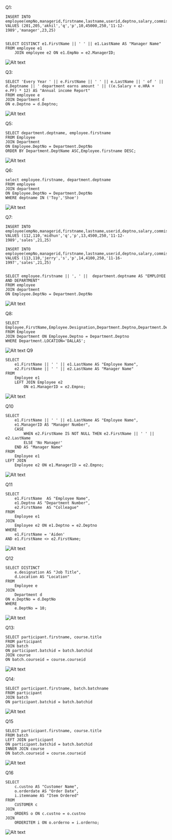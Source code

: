 Q1: 
```
INSERT INTO employee(empNo,managerid,firstname,lastname,userid,deptno,salary,commission,joiningdate,designation,hra,pf) VALUES (201,205,'akhil','q','p',10,45000,250,'11-12-1989','manager',23,25)


SELECT DISTINCT e1.FirstName || ' ' || e1.LastName AS "Manager Name"
FROM employee e1
    JOIN employee e2 ON e1.EmpNo = e2.ManagerID;
```
![Alt text](/Assignment4/img/1.png "student")

Q3: 
```
SELECT 'Every Year ' || e.FirstName || ' ' || e.LastName || ' of ' || d.Deptname || ' department earns amount ' || ((e.Salary + e.HRA + e.PF) * 12) AS "Annual income Report"
FROM employee e
JOIN Department d 
ON e.Deptno = d.Deptno;
```
![Alt text](/Assignment4/img/2.png "student")


Q5:
```
SELECT department.deptname, employee.firstname 
FROM Employee 
JOIN Department 
ON Employee.DeptNo = Department.DeptNo
ORDER BY Department.DeptName ASC,Employee.firstname DESC;  
```
![Alt text](/Assignment4/img/5.png "student")

Q6: 
```
select employee.firstname, department.deptname 
FROM employee
JOIN department 
ON Employee.DeptNo = Department.DeptNo
WHERE deptname IN ('Toy','Shoe')

```
![Alt text](/Assignment4/img/6.png "student")


Q7:

```
INSERT INTO employee(empNo,managerid,firstname,lastname,userid,deptno,salary,commission,joiningdate,designation,hra,pf) VALUES (112,110,'midhun','q','p',13,4500,250,'11-12-1989','sales',21,25)

INSERT INTO employee(empNo,managerid,firstname,lastname,userid,deptno,salary,commission,joiningdate,designation,hra,pf) VALUES (113,110,'jerry','s','p',14,4100,250,'11-16-1997','sales',21,25)


SELECT employee.firstname || ', ' ||  department.deptname AS "EMPLOYEE AND DEPARTMENT"
FROM employee 
JOIN department 
ON Employee.DeptNo = Department.DeptNo
```
![Alt text](/Assignment4/img/7.png "student")


Q8: 
```
SELECT Employee.FirstName,Employee.Designation,Department.Deptno,Department.Deptname
FROM Employee
JOIN Department ON Employee.Deptno = Department.Deptno
WHERE Department.LOCATION='DALLAS';
```

![Alt text](/Assignment4/img/8.png "student")
Q9
```
SELECT 
    e1.FirstName || ' ' || e1.LastName AS "Employee Name", 
    e2.FirstName || ' ' || e2.LastName AS "Manager Name"
FROM 
    Employee e1
    LEFT JOIN Employee e2 
        ON e1.ManagerID = e2.Empno;
```
![Alt text](/Assignment4/img/9.png "student")


Q10
```
SELECT 
    e1.FirstName || ' ' || e1.LastName AS "Employee Name", 
    e1.ManagerID AS "Manager Number", 
    CASE 
        WHEN e2.FirstName IS NOT NULL THEN e2.FirstName || ' ' || e2.LastName
        ELSE 'No Manager'
    END AS "Manager Name"
FROM 
    Employee e1
LEFT JOIN 
    Employee e2 ON e1.ManagerID = e2.Empno;
```
![Alt text](/Assignment4/img/10.png "student")




Q11
```
SELECT 
    e1.FirstName  AS "Employee Name", 
    e1.Deptno AS "Department Number", 
    e2.FirstName  AS "Colleague"
FROM 
    Employee e1
JOIN 
    Employee e2 ON e1.Deptno = e2.Deptno
WHERE 
    e1.FirstName = 'Aiden'
AND e1.FirstName <> e2.FirstName; 
```
![Alt text](/Assignment4/img/11.png "student")

    
    
Q12
```
SELECT DISTINCT 
    e.designation AS "Job Title", 
    d.Location AS "Location"
FROM 
    Employee e
JOIN 
    Department d 
ON e.DeptNo = d.DeptNo
WHERE 
    e.DeptNo = 10;
```
![Alt text](/Assignment4/img/12.png "student")


Q13:
```
SELECT participant.firstname, course.title 
FROM participant 
JOIN batch 
ON participant.batchid = batch.batchid 
JOIN course 
ON batch.courseid = course.courseid
```
![Alt text](/Assignment4/img/13.png "student")


Q14:
```
SELECT participant.firstname, batch.batchname 
FROM participant 
JOIN batch 
ON participant.batchid = batch.batchid 
```

![Alt text](/Assignment4/img/14.png "student")

Q15
```
SELECT participant.firstname, course.title 
FROM batch 
LEFT JOIN participant 
ON participant.batchid = batch.batchid 
INNER JOIN course 
ON batch.courseid = course.courseid
```
![Alt text](/Assignment4/img/15.png "student")


Q16
```
SELECT 
    c.custno AS "Customer Name", 
    o.orderdate AS "Order Date", 
    i.itemname AS "Item Ordered"
FROM 
    CUSTOMER c
JOIN 
    ORDERS o ON c.custno = o.custno
JOIN 
    ORDERITEM i ON o.orderno = i.orderno;
```

![Alt text](/Assignment4/img/16.png "student")

